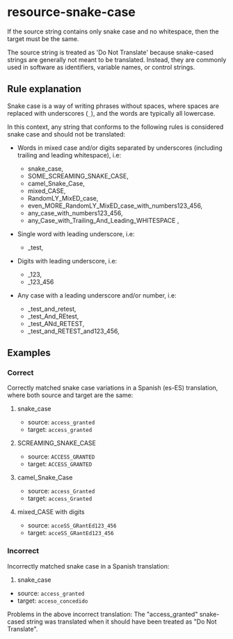# resource-snake-case

If the source string contains only snake case and no whitespace, then the target must be the same.

The source string is treated as 'Do Not Translate' because snake-cased strings are generally not meant to be translated.
Instead, they are commonly used in software as identifiers, variable names, or control strings.

## Rule explanation
Snake case is a way of writing phrases without spaces, where spaces are replaced with underscores (`_`), and the words are typically all lowercase.

In this context, any string that conforms to the following rules is considered snake case and should not be translated:
* Words in mixed case and/or digits separated by underscores (including trailing and leading whitespace), i.e:
  * snake_case, 
  * SOME_SCREAMING_SNAKE_CASE,
  * camel_Snake_Case,
  * mixed_CASE,
  * RandomLY_MixED_case,
  * even_MORE_RandomLY_MixED_case_with_numbers123_456,
  * any_case_with_numbers123_456,
  *  any_Case_with_Trailing_And_Leading_WHITESPACE ,
  

* Single word with leading underscore, i.e:
  * _test,


* Digits with leading underscore, i.e:
   * _123,
   * _123_456


* Any case with a leading underscore and/or number, i.e:
  * _test_and_retest,
  * _test_And_REtest,
  * _test_ANd_RETEST,
  * _test_and_RETEST_and123_456,


## Examples
### Correct
Correctly matched snake case variations in a Spanish (es-ES) translation, where both source and target are the same:

1. snake_case
   - source: `access_granted`
   - target: `access_granted`

2. SCREAMING_SNAKE_CASE
   - source: `ACCESS_GRANTED`
   - target: `ACCESS_GRANTED`

3. camel_Snake_Case
   - source: `access_Granted`
   - target: `access_Granted`
   
4. mixed_CASE with digits
   - source: `acceSS_GRantEd123_456`
   - target: `acceSS_GRantEd123_456`

### Incorrect
Incorrectly matched snake case in a Spanish translation:

1. snake_case
- source: `access_granted`
- target: `acceso_concedido`


Problems in the above incorrect translation:
The "access_granted" snake-cased string was translated when it should have been treated as "Do Not Translate".
